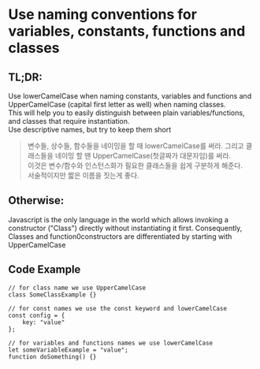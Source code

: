 # Use naming conventions for variables, constants, functions and classes
## TL;DR: <br>
Use lowerCamelCase when naming constants, variables and functions and UpperCamelCase (capital first letter as well) when naming classes. <br>
This will help you to easily distinguish between plain variables/functions, and classes that require instantiation. <br>
Use descriptive names, but try to keep them short <br>


> 변수들, 상수들, 함수들을 네이밍을 할 때 lowerCamelCase를 써라. 그리고 클래스들을 네이밍 할 땐 UpperCamelCase(첫글짜가 대문자임)를 써라. <br>
> 이것은 변수/함수와 인스턴스화가 필요한 클래스들을 쉽게 구분하게 해준다. <br>
> 서술적이지만 짧은 이름을 짓는게 좋다. <br>


## Otherwise: <br>
Javascript is the only language in the world which allows invoking a constructor ("Class") directly without instantiating it first. Consequently, Classes and function0constructors are differentiated by starting with UpperCamelCase

## Code Example
```
// for class name we use UpperCamelCase
class SomeClassExample {}

// for const names we use the const keyword and lowerCamelCase
const config = {
    key: "value"
};

// for variables and functions names we use lowerCamelCase
let someVariableExample = "value";
function doSomething() {}
```
